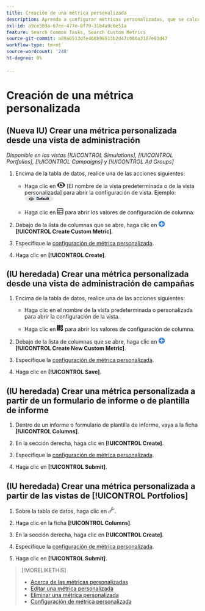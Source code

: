 ```yaml
---
title: Creación de una métrica personalizada
description: Aprenda a configurar métricas personalizadas, que se calculan a partir de métricas estándar.
exl-id: a9ce503a-67ee-477e-8f79-31b4a9c6e51a
feature: Search Common Tasks, Search Custom Metrics
source-git-commit: a89a6513dfe468b98513b2d47c086a3107e63d47
workflow-type: tm+mt
source-wordcount: '248'
ht-degree: 0%

---
```


# Creación de una métrica personalizada

## (Nueva IU) Crear una métrica personalizada desde una vista de administración

*Disponible en las vistas [!UICONTROL Simulations], [!UICONTROL Portfolios], [!UICONTROL Campaigns] y [!UICONTROL Ad Groups]*

1. Encima de la tabla de datos, realice una de las acciones siguientes:

   * Haga clic en ![Selector de vista](/help/search-social-commerce/assets/view.png "Selector de vista") \[El nombre de la vista predeterminada o de la vista personalizada\] para abrir la configuración de vista. Ejemplo: ![Vista de ejemplo](/help/search-social-commerce/assets/view-selector-example.png "Vista de ejemplo")

   * Haga clic en ![Columnas personalizadas](/help/search-social-commerce/assets/custom-columns-new.png "Columnas personalizadas") para abrir los valores de configuración de columna.

1. Debajo de la lista de columnas que se abre, haga clic en ![Crear métrica personalizada](/help/search-social-commerce/assets/add.png "Crear métrica personalizada") **[!UICONTROL Create Custom Metric]**.

1. Especifique la [configuración de métrica personalizada](custom-metric-settings.md).

1. Haga clic en **[!UICONTROL Create]**.

## (IU heredada) Crear una métrica personalizada desde una vista de administración de campañas

1. Encima de la tabla de datos, realice una de las acciones siguientes:

   * Haga clic en el nombre de la vista predeterminada o personalizada para abrir la configuración de la vista.

   * Haga clic en ![Columnas personalizadas](/help/search-social-commerce/assets/custom-columns.png "Columnas personalizadas") para abrir los valores de configuración de columna.

1. Debajo de la lista de columnas que se abre, haga clic en ![Crear nueva métrica personalizada](/help/search-social-commerce/assets/add.png "Crear nueva métrica personalizada") **[!UICONTROL Create New Custom Metric]**.

1. Especifique la [configuración de métrica personalizada](custom-metric-settings.md).

1. Haga clic en **[!UICONTROL Save]**.

## (IU heredada) Crear una métrica personalizada a partir de un formulario de informe o de plantilla de informe

1. Dentro de un informe o formulario de plantilla de informe, vaya a la ficha **[!UICONTROL Columns]**.

1. En la sección derecha, haga clic en **[!UICONTROL Create]**.

1. Especifique la [configuración de métrica personalizada](custom-metric-settings.md).

1. Haga clic en **[!UICONTROL Submit]**.

## (IU heredada) Crear una métrica personalizada a partir de las vistas de [!UICONTROL Portfolios]

1. Sobre la tabla de datos, haga clic en ![Editar vista seleccionada](/help/search-social-commerce/assets/view-settings.png "Editar vista seleccionada").

1. Haga clic en la ficha **[!UICONTROL Columns]**.

1. En la sección derecha, haga clic en **[!UICONTROL Create]**.

1. Especifique la [configuración de métrica personalizada](custom-metric-settings.md).

1. Haga clic en **[!UICONTROL Submit]**.

>[!MORELIKETHIS]
>
>* [Acerca de las métricas personalizadas](custom-metric-about.md)
>* [Editar una métrica personalizada](custom-metric-edit.md)
>* [Eliminar una métrica personalizada](custom-metric-delete.md)
>* [Configuración de métrica personalizada](custom-metric-settings.md)
